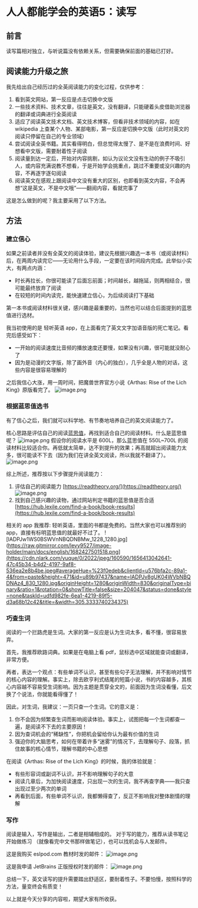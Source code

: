 # 人人都能学会的英语5：读写
## 前言
读写篇相对独立，与听说篇没有依赖关系，但需要确保前面的基础已打好。

## 阅读能力升级之旅
我先给出自己经历过的全英阅读能力的变化过程，仅供参考：

1. 看到英文网站，第一反应是点击切换中文版
2. 一些技术资料、技术文章，往往是英文，没有翻译，只能硬着头皮借助浏览器的翻译或词典进行全英阅读
3. 适应了阅读英文技术文档、英文技术博客，但看非技术领域的内容，如在 wikipedia 上查某个人物、某部电影，第一反应是切换中文版（此时对英文的阅读只停留在自己的专业领域）
4. 尝试阅读全英书籍。其实看得明白，但总觉得太慢了、是不是在浪费时间、好想看中文版，需要耐着性子阅读
5. 阅读量到达一定后，开始对内容挑剔，如认为议论文没有生动的例子不吸引人，或内容充满说教不想看，于是开始学会挑重点，跳过不重要或没兴趣的内容，不再逐字逐句阅读
6. 阅读英文在感观上跟阅读中文没有重大的区别，也即看到英文内容，不会再想“这是英文，不是中文哦”——翻阅内容，看就完事了

这是怎么做到的呢？我主要采用了以下方法。
## 方法
### 建立信心
如果之前读者并没有全英文的阅读体验，建议先根据兴趣选一本书（或阅读材料）后，在两周内读完它——无论用什么手段，一定要在该时间段内完成。此举似小实大，有两点内涵：

- 时长再拉长，你很可能读了后面忘前面；时间越长，越拖延，则两相结合，很可能最终放弃了阅读
- 在较短的时间内读完，能快速建立信心，为后续阅读打下基础

第一本书或阅读材料很关键，感兴趣是最重要的，当然也可以结合后面提到的蓝思值进行选材。

我当初使用的是 轻听英语 app，在上面看完了英文文字加语音版的死亡笔记。看完后感受如下：

- 一开始的阅读速度比音频的播放速度还要慢，如果没有兴趣，很可能就没耐心了
- 因为是动漫的文字版，除了画外音（内心的独白），几乎全是人物的对话，这些内容是很容易理解的

之后我信心大涨，用一周时间，把魔兽世界官方小说《Arthas: Rise of the Lich King》原版看完了。
![image.png](https://raw.gitmirror.com/levy9527/image-holder/main/docs/english/1682427477232.png)
### 根据蓝思值选书
有了信心之后，我们就可以科学地、有节奏地培养自己的英文阅读能力了。

核心思路是评估自己的阅读[蓝思值](https://lexile.com/parents-students/understanding-your-lexile-measure/lexile-measures-reading/)，再找到适合自己的阅读材料。什么是蓝思值呢？
![image.png](https://raw.gitmirror.com/levy9527/image-holder/main/docs/english/1682427484594.png)
假设你的阅读水平是 600L，那么蓝思值在 550L~700L 的阅读材料比较适合你。再低就太简单，达不到提升的效果；再高就超出阅读能力太多，很可能读不下去（因为我们在讲全英文阅读，所以我就不翻译了）。
![image.png](https://raw.gitmirror.com/levy9527/image-holder/main/docs/english/1682427489979.png)

综上所述，推荐按以下步骤提升阅读能力：

1. 评估自己的阅读能力 [https://readtheory.org/](https://readtheory.org/) ![image.png](https://raw.gitmirror.com/levy9527/image-holder/main/docs/english/1682427496404.png)
2. 找到自己感兴趣的读物，通过网站判定书籍的蓝思值是否合适 [https://hub.lexile.com/find-a-book/book-results](https://hub.lexile.com/find-a-book/book-results)

相关的 app 我推荐: 轻听英语，里面的书都是免费的。当然大家也可以推荐别的 app，直接有标明蓝思值的就最好不过了。
![lADPJw1WS0BSWVnNBQDNBMw_1228_1280.jpg](https://raw.gitmirror.com/levy9527/image-holder/main/docs/english/1682427501518.png](https://cdn.nlark.com/yuque/0/2022/jpeg/160590/1656413042641-47c45b34-b4d2-4197-9af8-536ea2e8b4be.jpeg#averageHue=%23f0edeb&clientId=u576bfa2c-89a1-4&from=paste&height=471&id=u89b97437&name=lADPJv8gUK04WVbNBQDNAz4_830_1280.jpg&originHeight=1280&originWidth=830&originalType=binary&ratio=1&rotation=0&showTitle=false&size=204047&status=done&style=none&taskId=udfd982fe-6ea1-4219-89f5-d3a68b12c42&title=&width=305.3333740234375)
### 巧查生词
阅读的一个拦路虎是生词。大家的第一反应是认为生词太多，看不懂，很容易放弃。

首先，我推荐欧路词典。如果是在电脑上看 pdf，鼠标选中区域就能查词或翻译，非常方便。

再者，表达一个观点：有些单词不认识，甚至有些句子无法理解，并不影响对情节的核心内容的理解。事实上，除去欧亨利式结尾的短篇小说，书的内容越多，其核心内容越不容易受生词影响。因为主题是贯穿全文的，前面因为生词没看懂，后文换了个说法，你就能看得懂了！

因此，对生词，我建议：一页只查一个生词。它的意义是：

1. 你不会因为频繁查生词而影响阅读体验。事实上，试图把每一个生词都查一遍，是阅读不下去的主要原因！
2. 因为查词机会的“稀缺性”，你把机会留给你认为最有价值的生词
3. 强迫你的大脑思考，如何在带着许多“迷雾”的情况下，去理解句子、段落，抓住故事的核心情节，理解书籍的中心思想

在阅读《Arthas: Rise of the Lich King》的时候，我的体验就是：

- 有些形容词或副词不认识，并不影响理解句子的大意
- 阅读几章后，为加快阅读速度，只出现一次的生词，我不再查字典——我只查出现过至少两次的单词
- 再看到后面，有些单词不认识，我都懒得查了，反正不影响我对整体剧情的理解
### 写作
阅读是输入，写作是输出，二者是相辅相成的。
对于写的能力，推荐从读书笔记开始做练习 （就像看完中文书那样做笔记），也可以找机会与人发邮件。

这是我购买 eslpod.com 教材时发的邮件：
![image.png](https://raw.gitmirror.com/levy9527/image-holder/main/docs/english/1682427508571.png)

这是我申请 JetBrains 正版授权时发的邮件：
![image.png](https://raw.gitmirror.com/levy9527/image-holder/main/docs/english/1682427519794.png)

总结一下，英文读写的提升需要踏出舒适区，要耐着性子。不要怕慢，按照科学的方法，量变终会有质变！

以上就是今天分享的内容啦，期望大家有所收获。

